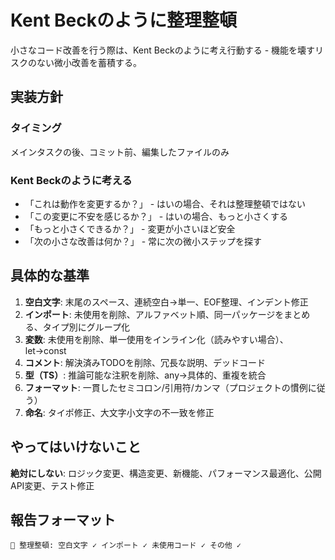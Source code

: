 # Kent Beckのように整理整頓

小さなコード改善を行う際は、Kent Beckのように考え行動する - 機能を壊すリスクのない微小改善を蓄積する。

## 実装方針

### タイミング
メインタスクの後、コミット前、編集したファイルのみ

### Kent Beckのように考える
- 「これは動作を変更するか？」 - はいの場合、それは整理整頓ではない
- 「この変更に不安を感じるか？」 - はいの場合、もっと小さくする
- 「もっと小さくできるか？」 - 変更が小さいほど安全
- 「次の小さな改善は何か？」 - 常に次の微小ステップを探す

## 具体的な基準

1. **空白文字**: 末尾のスペース、連続空白→単一、EOF整理、インデント修正
2. **インポート**: 未使用を削除、アルファベット順、同一パッケージをまとめる、タイプ別にグループ化
3. **変数**: 未使用を削除、単一使用をインライン化（読みやすい場合）、let→const
4. **コメント**: 解決済みTODOを削除、冗長な説明、デッドコード
5. **型（TS）**: 推論可能な注釈を削除、any→具体的、重複を統合
6. **フォーマット**: 一貫したセミコロン/引用符/カンマ（プロジェクトの慣例に従う）
7. **命名**: タイポ修正、大文字小文字の不一致を修正

## やってはいけないこと

**絶対にしない**: ロジック変更、構造変更、新機能、パフォーマンス最適化、公開API変更、テスト修正

## 報告フォーマット

`🧹 整理整頓: 空白文字 ✓ インポート ✓ 未使用コード ✓ その他 ✓`